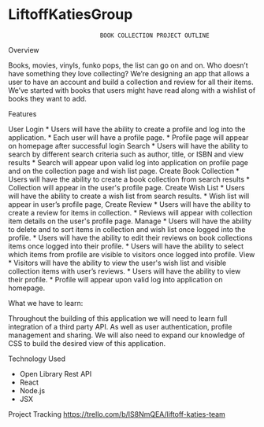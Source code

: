 # LiftoffKatiesGroup
                              BOOK COLLECTION PROJECT OUTLINE

Overview

  Books, movies, vinyls, funko pops, the list can go on and on. Who doesn’t have something they love collecting? We’re designing an app that allows a user to have an account and       build a collection and review for all their items. We’ve started with books that users might have read along with a wishlist of books they want to add. 

Features

  User Login
    * Users will have the ability to create a profile and log into the application.
    * Each user will have a profile page.
    * Profile page will appear on homepage after successful login
  Search
    * Users will have the ability to search by different search criteria such as author, title, or ISBN and view results
    * Search  will appear upon valid log into application on profile page and on the collection page and wish list page.
  Create Book Collection
    * Users will have the ability to create a book collection from search results
    * Collection will appear in the user's profile page.
  Create Wish List
    * Users will have the ability to create a wish list from search results.
    * Wish list will appear in user’s profile page,
  Create Review
    * Users will have the ability to create a review for items in collection.
    * Reviews will appear with collection item details on the user's profile page. 
  Manage
    * Users will have the ability to delete and to sort items in collection and wish list once logged into the profile.
    * Users will have the ability to edit their reviews on book collections items once logged into their profile.
    * Users will have the ability to select which items from profile are visible to visitors once logged into profile.
  View
    * Visitors will have the ability to view the user's wish list and visible collection items with user’s reviews.
    * Users will have the ability to view their profile. 
    * Profile will appear upon valid log into application on homepage.

What we have to learn:

  Throughout the building of this application we will need to learn full integration of a third party API.  As well as user authentication, profile management and sharing. We will     also need to expand our knowledge of CSS to build the desired view of this application.

Technology Used
  
  * Open Library Rest API
  * React
  * Node.js
  * JSX


Project Tracking
  https://trello.com/b/IS8NmQEA/liftoff-katies-team
